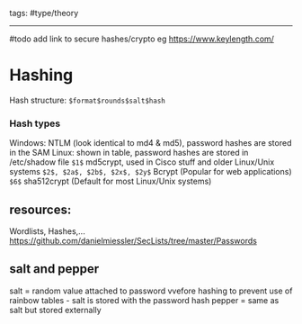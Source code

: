 tags: #type/theory 

---
#todo add link to secure hashes/crypto eg https://www.keylength.com/
# Hashing
Hash structure:
`$format$rounds$salt$hash`
### Hash types
Windows: NTLM (look identical to md4 & md5), password hashes are stored in the SAM
Linux: shown in table, password hashes are stored in /etc/shadow file
`$1$`
md5crypt, used in Cisco stuff and older Linux/Unix systems
`$2$, $2a$, $2b$, $2x$, $2y$`
Bcrypt (Popular for web applications)
`$6$`
sha512crypt (Default for most Linux/Unix systems)

## resources:
Wordlists, Hashes,...
https://github.com/danielmiessler/SecLists/tree/master/Passwords

## salt and pepper
salt = random value attached to password vvefore hashing to prevent use of rainbow tables - salt is stored with the password hash
pepper = same as salt but stored externally